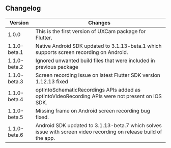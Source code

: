 ## Changelog
Version         | Changes
----------      | ----------
1.0.0	        | This is the first version of UXCam package for Flutter.
1.1.0-beta.1	| Native Android SDK updated to 3.1.13-beta.1 which supports screen recording on Android.
1.1.0-beta.2	| Ignored unwanted build files that were included in previous package
1.1.0-beta.3	| Screen recording issue on latest Flutter SDK version 1.12.13 fixed
1.1.0-beta.4	| optIntoSchematicRecordings APIs added as optIntoVideoRecording APIs were not present on iOS SDK.
1.1.0-beta.5	| Missing frame on Android screen recording bug fixed.
1.1.0-beta.6	| Android SDK updated to 3.1.13-beta.7 which solves issue with screen video recording on release build of the app.
